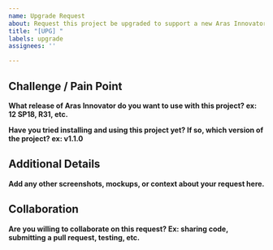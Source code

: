```yaml
---
name: Upgrade Request
about: Request this project be upgraded to support a new Aras Innovator or application release.
title: "[UPG] "
labels: upgrade
assignees: ''

---
```


## Challenge / Pain Point
**What release of Aras Innovator do you want to use with this project? ex: 12 SP18, R31, etc.**


**Have you tried installing and using this project yet? If so, which version of the project? ex: v1.1.0**


## Additional Details
**Add any other screenshots, mockups, or context about your request here.** 
<!-- Optional. -->


## Collaboration
**Are you willing to collaborate on this request? Ex: sharing code, submitting a pull request, testing, etc.**

